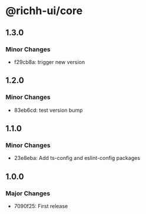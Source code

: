 # @richh-ui/core

## 1.3.0

### Minor Changes

- f29cb8a: trigger new version

## 1.2.0

### Minor Changes

- 83eb6cd: test version bump

## 1.1.0

### Minor Changes

- 23e8eba: Add ts-config and eslint-config packages

## 1.0.0

### Major Changes

- 7090f25: First release
